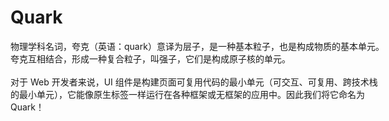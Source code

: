 # Quark

<div class="text-gray-800 dark:text-gray-400" style="width: 600px">
    物理学科名词，夸克（英语：quark）意译为层子，是一种基本粒子，也是构成物质的基本单元。夸克互相结合，形成一种复合粒子，叫强子，它们是构成原子核的单元。
    <br/><br/>
    对于 Web 开发者来说，UI 组件是构建页面可复用代码的最小单元（可交互、可复用、跨技术栈的最小单元），它能像原生标签一样运行在各种框架或无框架的应用中。因此我们将它命名为 Quark！
</div>
